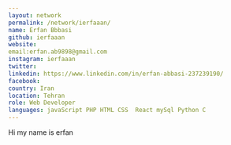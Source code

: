 ```yaml
---
layout: network 
permalink: /network/ierfaaan/ 
name: Erfan Bbbasi
github: ierfaaan
website: 
email:erfan.ab9898@gmail.com
instagram: ierfaaan
twitter: 
linkedin: https://www.linkedin.com/in/erfan-abbasi-237239190/
facebook: 
country: Iran
location: Tehran
role: Web Developer
languages: javaScript PHP HTML CSS  React mySql Python C 
---
```


Hi my name is erfan
